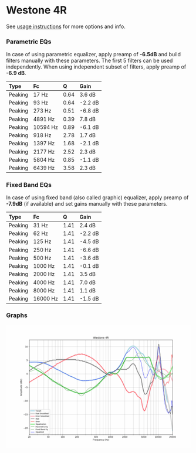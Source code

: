 # Westone 4R
See [usage instructions](https://github.com/jaakkopasanen/AutoEq#usage) for more options and info.

### Parametric EQs
In case of using parametric equalizer, apply preamp of **-6.5dB** and build filters manually
with these parameters. The first 5 filters can be used independently.
When using independent subset of filters, apply preamp of **-6.9 dB**.

| Type    | Fc       |    Q | Gain    |
|:--------|:---------|:-----|:--------|
| Peaking | 17 Hz    | 0.64 | 3.6 dB  |
| Peaking | 93 Hz    | 0.64 | -2.2 dB |
| Peaking | 273 Hz   | 0.51 | -6.8 dB |
| Peaking | 4891 Hz  | 0.39 | 7.8 dB  |
| Peaking | 10594 Hz | 0.89 | -6.1 dB |
| Peaking | 918 Hz   | 2.78 | 1.7 dB  |
| Peaking | 1397 Hz  | 1.68 | -2.1 dB |
| Peaking | 2177 Hz  | 2.52 | 2.3 dB  |
| Peaking | 5804 Hz  | 0.85 | -1.1 dB |
| Peaking | 6439 Hz  | 3.58 | 2.3 dB  |

### Fixed Band EQs
In case of using fixed band (also called graphic) equalizer, apply preamp of **-7.9dB**
(if available) and set gains manually with these parameters.

| Type    | Fc       |    Q | Gain    |
|:--------|:---------|:-----|:--------|
| Peaking | 31 Hz    | 1.41 | 2.4 dB  |
| Peaking | 62 Hz    | 1.41 | -2.2 dB |
| Peaking | 125 Hz   | 1.41 | -4.5 dB |
| Peaking | 250 Hz   | 1.41 | -6.6 dB |
| Peaking | 500 Hz   | 1.41 | -3.6 dB |
| Peaking | 1000 Hz  | 1.41 | -0.1 dB |
| Peaking | 2000 Hz  | 1.41 | 3.5 dB  |
| Peaking | 4000 Hz  | 1.41 | 7.0 dB  |
| Peaking | 8000 Hz  | 1.41 | 1.1 dB  |
| Peaking | 16000 Hz | 1.41 | -1.5 dB |

### Graphs
![](./Westone%204R.png)